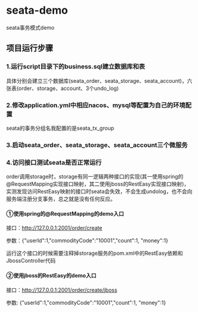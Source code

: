 # seata-demo
seata事务模式demo


## 项目运行步骤

###  1.运行script目录下的business.sql建立数据库和表

具体分别会建立三个数据库(seata_order、seata_storage、seata_account)，六张表(order、storage、account、3个undo_log)



###  2.修改application.yml中相应nacos、mysql等配置为自己的环境配置

seata的事务分组名我配置的是seata_tx_group

### 3.启动seata_order、seata_storage、seata_account三个微服务

### 4.访问接口测试seata是否正常运行

order调用storage时，storage有同一逻辑两种接口的实现(其一使用spring的@RequestMapping实现接口映射，其二使用jboss的RestEasy实现接口映射)，实测发现访问RestEasy映射的接口时seata会失效，不会生成undolog，也不会向服务端注册分支事务，总之就是没有任何反应。

####  ①使用spring的@RequestMapping的demo入口

接口：http://127.0.0.1:2001/order/create

参数：{"userId":1,"commodityCode":"10001","count":1, "money":1}

运行这个接口的时候需要注释掉storage服务的pom.xml中的RestEasy依赖和JbossController代码

#### ②使用jboss的RestEasy的demo入口

接口：http://127.0.0.1:2001/order/create/jboss

参数:      {"userId":1,"commodityCode":"10001","count":1, "money":1}
